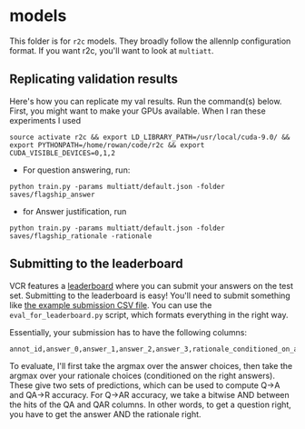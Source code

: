 # models

This folder is for `r2c` models. They broadly follow the allennlp configuration format. If you want r2c, you'll want to look at `multiatt`.

## Replicating validation results
Here's how you can replicate my val results. Run the command(s) below. First, you might want to make your GPUs available. When I ran these experiments I used

`source activate r2c && export LD_LIBRARY_PATH=/usr/local/cuda-9.0/ && export PYTHONPATH=/home/rowan/code/r2c && export CUDA_VISIBLE_DEVICES=0,1,2`

- For question answering, run:
```
python train.py -params multiatt/default.json -folder saves/flagship_answer 
```

- for Answer justification, run
```
python train.py -params multiatt/default.json -folder saves/flagship_rationale -rationale
```

## Submitting to the leaderboard

VCR features a [leaderboard](https://visualcommonsense.com/leaderboard/) where you can submit your answers on the test set. Submitting to the leaderboard is easy! You'll need to submit something like [the example submission CSV file](https://s3-us-west-2.amazonaws.com/ai2-rowanz/r2c/example-submission.csv). You can use the `eval_for_leaderboard.py` script, which formats everything in the right way.

Essentially, your submission has to have the following columns:

```
annot_id,answer_0,answer_1,answer_2,answer_3,rationale_conditioned_on_a0_0,rationale_conditioned_on_a0_1,rationale_conditioned_on_a0_2,rationale_conditioned_on_a0_3,rationale_conditioned_on_a1_0,rationale_conditioned_on_a1_1,rationale_conditioned_on_a1_2,rationale_conditioned_on_a1_3,rationale_conditioned_on_a2_0,rationale_conditioned_on_a2_1,rationale_conditioned_on_a2_2,rationale_conditioned_on_a2_3,rationale_conditioned_on_a3_0,rationale_conditioned_on_a3_1,rationale_conditioned_on_a3_2,rationale_conditioned_on_a3_3
```

To evaluate, I'll first take the argmax over the answer choices, then take the argmax over your rationale choices (conditioned on the right answers).
These give two sets of predictions, which can be used to compute Q->A and QA->R accuracy. For Q->AR accuracy, we take a bitwise AND between the hits of the QA and QAR columns. In other words, to get a question right, you have to get the answer AND the rationale right.